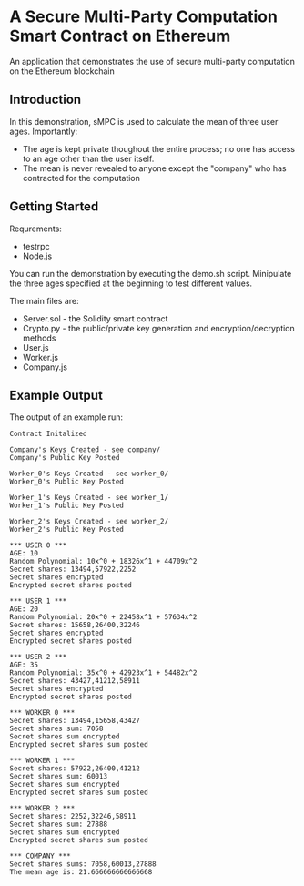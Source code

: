 # A Secure Multi-Party Computation Smart Contract on Ethereum

An application that demonstrates the use of secure multi-party computation on the Ethereum blockchain

## Introduction

In this demonstration, sMPC is used to calculate the mean of three user ages. Importantly: 
- The age is kept private thoughout the entire process; no one has access to an age other than the user itself.
- The mean is never revealed to anyone except the "company" who has contracted for the computation

## Getting Started

Requrements:
- testrpc
- Node.js

You can run the demonstration by executing the demo.sh script. Minipulate the three ages specified at the beginning to test different values.

The main files are: 

- Server.sol - the Solidity smart contract
- Crypto.py - the public/private key generation and encryption/decryption methods
- User.js
- Worker.js
- Company.js

## Example Output

The output of an example run:
```
Contract Initalized

Company's Keys Created - see company/
Company's Public Key Posted

Worker_0's Keys Created - see worker_0/
Worker_0's Public Key Posted

Worker_1's Keys Created - see worker_1/
Worker_1's Public Key Posted

Worker_2's Keys Created - see worker_2/
Worker_2's Public Key Posted

*** USER 0 ***
AGE: 10
Random Polynomial: 10x^0 + 18326x^1 + 44709x^2
Secret shares: 13494,57922,2252
Secret shares encrypted
Encrypted secret shares posted

*** USER 1 ***
AGE: 20
Random Polynomial: 20x^0 + 22458x^1 + 57634x^2
Secret shares: 15658,26400,32246
Secret shares encrypted
Encrypted secret shares posted

*** USER 2 ***
AGE: 35
Random Polynomial: 35x^0 + 42923x^1 + 54482x^2
Secret shares: 43427,41212,58911
Secret shares encrypted
Encrypted secret shares posted

*** WORKER 0 ***
Secret shares: 13494,15658,43427
Secret shares sum: 7058
Secret shares sum encrypted
Encrypted secret shares sum posted

*** WORKER 1 ***
Secret shares: 57922,26400,41212
Secret shares sum: 60013
Secret shares sum encrypted
Encrypted secret shares sum posted

*** WORKER 2 ***
Secret shares: 2252,32246,58911
Secret shares sum: 27888
Secret shares sum encrypted
Encrypted secret shares sum posted

*** COMPANY ***
Secret shares sums: 7058,60013,27888
The mean age is: 21.666666666666668
```
